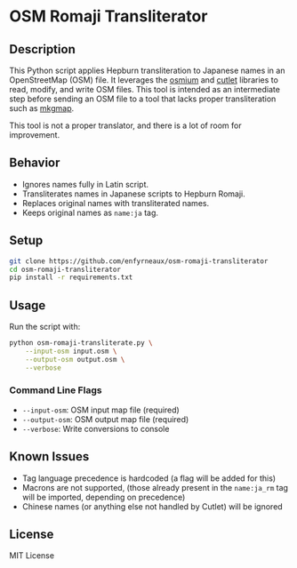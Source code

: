 # OSM Romaji Transliterator

## Description

This Python script applies Hepburn transliteration to Japanese names in an OpenStreetMap (OSM) file. It leverages the [osmium](https://pypi.org/project/osmium/) and [cutlet](https://github.com/polm/cutlet) libraries to read, modify, and write OSM files. This tool is intended as an intermediate step before sending an OSM file to a tool that lacks proper transliteration such as [mkgmap](https://www.mkgmap.org.uk/doc/index.html).

This tool is not a proper translator, and there is a lot of room for improvement.

## Behavior

- Ignores names fully in Latin script.
- Transliterates names in Japanese scripts to Hepburn Romaji.
- Replaces original names with transliterated names.
- Keeps original names as `name:ja` tag.

## Setup

```bash
git clone https://github.com/enfyrneaux/osm-romaji-transliterator
cd osm-romaji-transliterator
pip install -r requirements.txt
```

## Usage

Run the script with:

```bash
python osm-romaji-transliterate.py \
    --input-osm input.osm \
    --output-osm output.osm \
    --verbose
```

### Command Line Flags

- `--input-osm`: OSM input map file (required)
- `--output-osm`: OSM output map file (required)
- `--verbose`: Write conversions to console

## Known Issues

- Tag language precedence is hardcoded (a flag will be added for this)
- Macrons are not supported, (those already present in the `name:ja_rm` tag will be imported, depending on precedence)
- Chinese names (or anything else not handled by Cutlet) will be ignored

## License

MIT License